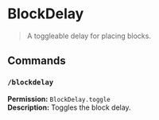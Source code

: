 # BlockDelay

> A toggleable delay for placing blocks.

## Commands

### `/blockdelay`

**Permission:** `BlockDelay.toggle`  
**Description:** Toggles the block delay.
